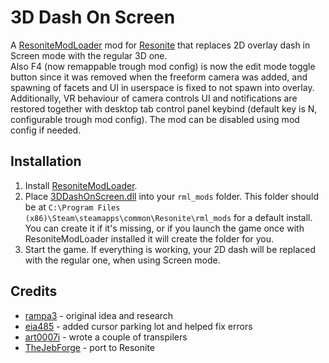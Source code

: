 # 3D Dash On Screen

A [ResoniteModLoader](https://github.com/resonite-modding-group/ResoniteModLoader) mod for [Resonite](https://resonite.com/) that replaces 2D overlay dash in Screen mode with the regular 3D one.<br>
Also F4 (now remappable trough mod config) is now the edit mode toggle button since it was removed when the freeform camera was added,
and spawning of facets and UI in userspace is fixed to not spawn into overlay.<br>Additionally, VR behaviour of camera controls UI and notifications are restored together with desktop tab control panel keybind (default key is N, configurable trough mod config). The mod can be disabled using mod config if needed.

## Installation
1. Install [ResoniteModLoader](https://github.com/resonite-modding-group/ResoniteModLoader).
1. Place [3DDashOnScreen.dll](https://github.com/TheJebForge/3DDashOnScreen/releases/latest/download/3DDashOnScreen.dll) into your `rml_mods` folder. This folder should be at `C:\Program Files (x86)\Steam\steamapps\common\Resonite\rml_mods` for a default install. You can create it if it's missing, or if you launch the game once with ResoniteModLoader installed it will create the folder for you.
1. Start the game. If everything is working, your 2D dash will be replaced with the regular one, when using Screen mode.

## Credits
- [rampa3](https://github.com/rampa3) - original idea and research
- [eia485](https://github.com/eia485) - added cursor parking lot and helped fix errors
- [art0007i](https://github.com/art0007i) - wrote a couple of transpilers
- [TheJebForge](https://github.com/TheJebForge) - port to Resonite
